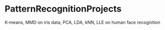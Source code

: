 PatternRecognitionProjects
==========================

K-means, MMD on iris data, PCA, LDA, kNN, LLE on human face recognition
